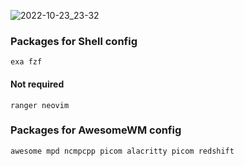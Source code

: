 ![2022-10-23_23-32](https://user-images.githubusercontent.com/13220093/197443579-42d22583-53fd-4278-829c-c31a2020c091.png)

### Packages for Shell config

```
exa fzf
```

#### Not required

```
ranger neovim
```

### Packages for AwesomeWM config

```
awesome mpd ncmpcpp picom alacritty picom redshift
```
